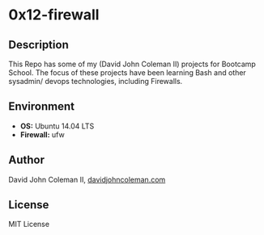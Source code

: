 # 0x12-firewall

## Description

This Repo has some of my (David John Coleman II) projects for Bootcamp School.
The focus of these projects have been learning Bash and other sysadmin/ devops
technologies, including Firewalls.

## Environment

* __OS:__ Ubuntu 14.04 LTS
* __Firewall:__ ufw

## Author

David John Coleman II, [davidjohncoleman.com](http://www.davidjohncoleman.com/)

## License

MIT License
